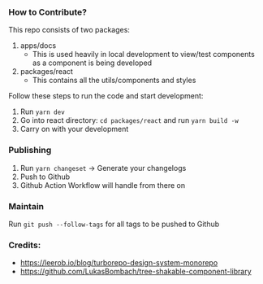 ### How to Contribute?

This repo consists of two packages:

1. apps/docs
   - This is used heavily in local development to view/test components as a component is being developed
2. packages/react
   - This contains all the utils/components and styles

Follow these steps to run the code and start development:

1. Run `yarn dev`
2. Go into react directory: `cd packages/react` and run `yarn build -w`
3. Carry on with your development

### Publishing

1. Run `yarn changeset` -> Generate your changelogs
2. Push to Github
3. Github Action Workflow will handle from there on

### Maintain

Run `git push --follow-tags` for all tags to be pushed to Github

### Credits:

- https://leerob.io/blog/turborepo-design-system-monorepo
- https://github.com/LukasBombach/tree-shakable-component-library

